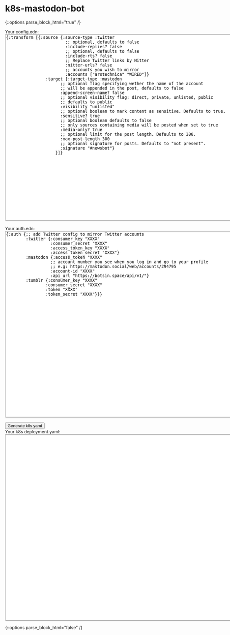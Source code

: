 # k8s-mastodon-bot

{::options parse_block_html="true" /}

<div class="container">
    <label for="config">Your config.edn:</label>
    <textarea name="config" id="config" rows="40" cols="150">
{:transform [{:source {:source-type :twitter
                        ;; optional, defaults to false
                        :include-replies? false
                        ;; optional, defaults to false
                        :include-rts? false
                        ;; Replace Twitter links by Nitter
                        :nitter-urls? false
                        ;; accounts you wish to mirror
                        :accounts ["arstechnica" "WIRED"]}
                :target {:target-type :mastodon
                      ;; optional flag specifying wether the name of the account
                      ;; will be appended in the post, defaults to false
                      :append-screen-name? false
                      ;; optional visibility flag: direct, private, unlisted, public
                      ;; defaults to public
                      :visibility "unlisted"
                      ;; optional boolean to mark content as sensitive. Defaults to true.
                      :sensitive? true
                      ;; optional boolean defaults to false
                      ;; only sources containing media will be posted when set to true
                      :media-only? true
                      ;; optional limit for the post length. Defaults to 300.
                      :max-post-length 300
                      ;; optional signature for posts. Defaults to "not present".
                      :signature "#newsbot"}
                    }]}
      </textarea><br><br>
    <label for="auth">Your auth.edn:</label>
    <textarea name="auth" id="auth" rows="40" cols="150">
{:auth {;; add Twitter config to mirror Twitter accounts
        :twitter {:consumer_key "XXXX"
                  :consumer_secret "XXXX"
                  :access_token_key "XXXX"
                  :access_token_secret "XXXX"}
        :mastodon {:access_token "XXXX"
                  ;; account number you see when you log in and go to your profile
                  ;; e.g: https://mastodon.social/web/accounts/294795
                  :account-id "XXXX"
                  :api_url "https://botsin.space/api/v1/"}
        :tumblr {:consumer_key "XXXX"
                :consumer_secret "XXXX"
                :token "XXXX"
                :token_secret "XXXX"}}}
      </textarea><br><br>
    <button type="button" id="generate-button">Generate k8s yaml</button>
  </div>
  <div id="k8s-mastodon-bot-output">
    <label for="output">Your k8s deployment.yaml:</label>
    <textarea name="output" id="output" rows="40" cols="150">
      </textarea>

  </div>
  <script src="js/main.js"></script>


{::options parse_block_html="false" /}

